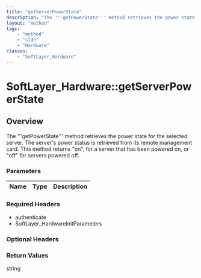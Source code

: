 ```yaml
---
title: "getServerPowerState"
description: "The '''getPowerState''' method retrieves the power state for the selected server. The server's power status is retrieved... "
layout: "method"
tags:
    - "method"
    - "sldn"
    - "Hardware"
classes:
    - "SoftLayer_Hardware"
---
```

# SoftLayer_Hardware::getServerPowerState
## Overview 
The '''getPowerState''' method retrieves the power state for the selected server. The server's power status is retrieved from its remote management card. This method returns "on", for a server that has been powered on, or "off" for servers powered off. 

### Parameters 
|Name | Type | Description |
| --- | --- | --- |


### Required Headers
* authenticate
* SoftLayer_HardwareInitParameters

### Optional Headers

### Return Values
string
